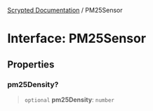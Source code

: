[Scrypted Documentation](../globals.md) / PM25Sensor

# Interface: PM25Sensor

## Properties

### pm25Density?

> `optional` **pm25Density**: `number`
